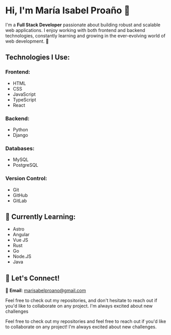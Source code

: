 # Hi, I'm María Isabel Proaño 👋

I'm a **Full Stack Developer** passionate about building robust and scalable web applications. I enjoy working with both frontend and backend technologies, constantly learning and growing in the ever-evolving world of web development. 🚀

## Technologies I Use:

### Frontend:
- HTML
- CSS
- JavaScript
- TypeScript
- React

### Backend:
- Python
- Django

### Databases:
- MySQL
- PostgreSQL

### Version Control:
- Git
- GitHub
- GitLab

## 🌱 Currently Learning:
- Astro
- Angular
- Vue JS
- Rust
- Go
- Node.JS
- Java

## 💬 Let's Connect!

📧 **Email**: [marisabelproano@gmail.com](mailto:marisabelproano@gmail.com)

Feel free to check out my repositories, and don't hesitate to reach out if you'd like to collaborate on any project. I'm always excited about new challenges

Feel free to check out my repositories and feel free to reach out if you'd like to collaborate on any project! I'm always excited about new challenges.
